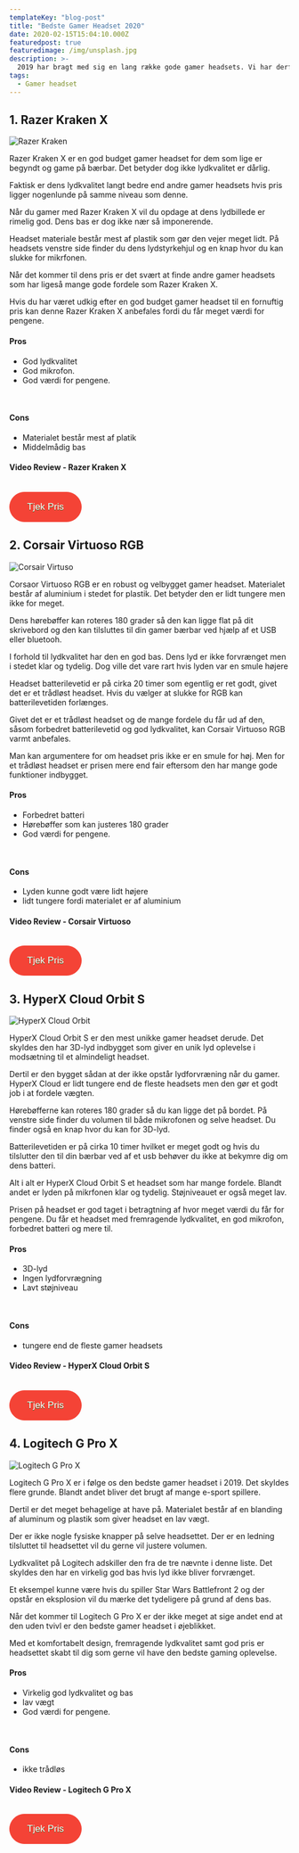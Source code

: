 ```yaml
---
templateKey: "blog-post"
title: "Bedste Gamer Headset 2020"
date: 2020-02-15T15:04:10.000Z
featuredpost: true
featuredimage: /img/unsplash.jpg
description: >-
  2019 har bragt med sig en lang række gode gamer headsets. Vi har derfor valgt at komme med vores bud på de 4 bedste gamer headset. I vores liste har vi inkluderet både budget gamer headset samt dyrere versioner.
tags:
  - Gamer headset
---
```


## 1. Razer Kraken X

![Razer Kraken](/img/razer-kraken.jpg)

Razer Kraken X er en god budget gamer headset for dem som lige er begyndt og game på bærbar. Det betyder dog ikke lydkvalitet er dårlig.

Faktisk er dens lydkvalitet langt bedre end andre gamer headsets hvis pris ligger nogenlunde på samme niveau som denne.

Når du gamer med Razer Kraken X vil du opdage at dens lydbillede er rimelig god. Dens bas er dog ikke nær så imponerende.

Headset materiale består mest af plastik som gør den vejer meget lidt. På headsets venstre side finder du dens lydstyrkehjul og en knap hvor du kan slukke for mikrfonen.

Når det kommer til dens pris er det svært at finde andre gamer headsets som har ligeså mange gode fordele som Razer Kraken X.

Hvis du har været udkig efter en god budget gamer headset til en fornuftig pris kan denne Razer Kraken X anbefales fordi du får meget værdi for pengene.

#### Pros

- God lydkvalitet
- God mikrofon.
- God værdi for pengene.

<br>

#### Cons

- Materialet består mest af platik
- Middelmådig bas

#### Video Review - Razer Kraken X

<div style="position: relative;
        paddingBottom: 56.25% /* 16:9 */;
        paddingTop: 25;
        height: 0">

 <iframe width="340" height="200" style="          position: absolute;
          top: 0;
          left: 0;
          width: 100%;
          height: 100%"
src="https://www.youtube.com/embed/QDSBcaETE-Q" SameSite=None
frameborder="0" 
allow="accelerometer; autoplay; encrypted-media; gyroscope; picture-in-picture" 
allowfullscreen></iframe>
</div>

<br/>
<div class="has-text-centered">
<a href="https://track.adtraction.com/t/t?a=1319510587&as=1433021260&t=2&tk=1&url=https://www.computersalg.dk/i/5779141/razer-kraken-x-headset-fuld?sq=Razer+krak" target="_blank"  style="background-color:#f44336; 
	border-radius:28px;
	border:1px solid #f44336;
	display:inline-block;
	cursor:pointer;
	color:#ffffff;
	font-family:Arial;
	font-size:17px;
	padding:16px 31px;
	text-decoration:none;
	text-shadow:0px 1px 0px #2f6627;" >Tjek Pris </a>
</div>

## 2. Corsair Virtuoso RGB

![Corsair Virtuso](/img/CORSAIR-VIRTUOSO.png)

Corsaor Virtuoso RGB er en robust og velbygget gamer headset. Materialet består af aluminium i stedet for plastik. Det betyder den er lidt tungere men ikke for meget.

Dens hørebøffer kan roteres 180 grader så den kan ligge flat på dit skrivebord og den kan tilsluttes til din gamer bærbar ved hjælp af et USB eller bluetooh.

I forhold til lydkvalitet har den en god bas. Dens lyd er ikke forvrænget men i stedet klar og tydelig. Dog ville det vare rart hvis lyden var en smule højere

Headset batterilevetid er på cirka 20 timer som egentlig er ret godt, givet det er et trådløst headset. Hvis du vælger at slukke for RGB kan batterilevetiden forlænges.

Givet det er et trådløst headset og de mange fordele du får ud af den, såsom forbedret batterilevetid og god lydkvalitet, kan Corsair Virtuoso RGB varmt anbefales.

Man kan argumentere for om headset pris ikke er en smule for høj. Men for et trådløst headset er prisen mere end fair eftersom den har mange gode funktioner indbygget.

#### Pros

- Forbedret batteri
- Hørebøffer som kan justeres 180 grader
- God værdi for pengene.

<br>

#### Cons

- Lyden kunne godt være lidt højere
- lidt tungere fordi materialet er af aluminium

#### Video Review - Corsair Virtuoso

<div style="position: relative;
        paddingBottom: 56.25% /* 16:9 */;
        paddingTop: 25;
        height: 0">

 <iframe width="340" height="200" style="          position: absolute;
          top: 0;
          left: 0;
          width: 100%;
          height: 100%;"
src="https://www.youtube.com/embed/hXw_kI1tKvs" SameSite=None
frameborder="0" 
allow="accelerometer; autoplay; encrypted-media; gyroscope; picture-in-picture" 
allowfullscreen></iframe>
</div>

<br/>
<div class="has-text-centered">
<a href="https://track.adtraction.com/t/t?a=1319510587&as=1433021260&t=2&tk=1&url=https://www.computersalg.dk/i/5801193/corsair-gaming-virtuoso-rgb-headset?sq=Corsair+Virtuoso" target="_blank"  style="background-color:#f44336; 
	border-radius:28px;
	border:1px solid #f44336;
	display:inline-block;
	cursor:pointer;
	color:#ffffff;
	font-family:Arial;
	font-size:17px;
	padding:16px 31px;
	text-decoration:none;
	text-shadow:0px 1px 0px #2f6627;" >Tjek Pris </a>
</div>

## 3. HyperX Cloud Orbit S

![HyperX Cloud Orbit](/img/HyperX-Cloud-Orbit-S.jpg)

HyperX Cloud Orbit S er den mest unikke gamer headset derude. Det skyldes den har 3D-lyd indbygget som giver en unik lyd oplevelse i modsætning til et almindeligt headset.

Dertil er den bygget sådan at der ikke opstår lydforvræning når du gamer. HyperX Cloud er lidt tungere end de fleste headsets men den gør et godt job i at fordele vægten.

Hørebøfferne kan roteres 180 grader så du kan ligge det på bordet. På venstre side finder du volumen til både mikrofonen og selve headset. Du finder også en knap hvor du kan for 3D-lyd.

Batterilevetiden er på cirka 10 timer hvilket er meget godt og hvis du tilslutter den til din bærbar ved af et usb behøver du ikke at bekymre dig om dens batteri.

Alt i alt er HyperX Cloud Orbit S et headset som har mange fordele. Blandt andet er lyden på mikrfonen klar og tydelig. Støjniveauet er også meget lav.

Prisen på headset er god taget i betragtning af hvor meget værdi du får for pengene. Du får et headset med fremragende lydkvalitet, en god mikrofon, forbedret batteri og mere til.

#### Pros

- 3D-lyd
- Ingen lydforvrægning
- Lavt støjniveau

<br>

#### Cons

- tungere end de fleste gamer headsets

#### Video Review - HyperX Cloud Orbit S

<div style="position: relative;
        paddingBottom: 56.25% /* 16:9 */;
        paddingTop: 25;
        height: 0">

 <iframe width="340" height="200" style="          position: absolute;
          top: 0;
          left: 0;
          width: 100%;
          height: 100%"
src="https://www.youtube.com/embed/eOcROk4djB8" SameSite=None
frameborder="0" 
allow="accelerometer; autoplay; encrypted-media; gyroscope; picture-in-picture" 
allowfullscreen></iframe>
</div>

<br/>
<div class="has-text-centered">
<a href="https://track.adtraction.com/t/t?a=1319510587&as=1433021260&t=2&tk=1&url=https://www.computersalg.dk/i/5866313/hyperx-cloud-orbit-s-headset-fuld?sq=hyperx+cloud+orb" target="_blank"  style="background-color:#f44336; 
	border-radius:28px;
	border:1px solid #f44336;
	display:inline-block;
	cursor:pointer;
	color:#ffffff;
	font-family:Arial;
	font-size:17px;
	padding:16px 31px;
	text-decoration:none;
	text-shadow:0px 1px 0px #2f6627;" >Tjek Pris </a>
</div>

## 4. Logitech G Pro X

![Logitech G Pro X](/img/Logitech-G-Pro-X.jpg)

Logitech G Pro X er i følge os den bedste gamer headset i 2019. Det skyldes flere grunde. Blandt andet bliver det brugt af mange e-sport spillere.

Dertil er det meget behagelige at have på. Materialet består af en blanding af aluminum og plastik som giver headset en lav vægt.

Der er ikke nogle fysiske knapper på selve headsettet. Der er en ledning tilsluttet til headsettet vil du gerne vil justere volumen.

Lydkvalitet på Logitech adskiller den fra de tre nævnte i denne liste. Det skyldes den har en virkelig god bas hvis lyd ikke bliver forvrænget.

Et eksempel kunne være hvis du spiller Star Wars Battlefront 2 og der opstår en eksplosion vil du mærke det tydeligere på grund af dens bas.

Når det kommer til Logitech G Pro X er der ikke meget at sige andet end at den uden tvivl er den bedste gamer headset i øjeblikket.

Med et komfortabelt design, fremragende lydkvalitet samt god pris er headsettet skabt til dig som gerne vil have den bedste gaming oplevelse.

#### Pros

- Virkelig god lydkvalitet og bas
- lav vægt
- God værdi for pengene.

<br>

#### Cons

- ikke trådløs

#### Video Review - Logitech G Pro X

<div style="position: relative;
        paddingBottom: 56.25% /* 16:9 */;
        paddingTop: 25;
        height: 0">

 <iframe width="340" height="200" style="          position: absolute;
          top: 0;
          left: 0;
          width: 100%;
          height: 100%"
src="https://www.youtube.com/embed/_8nBLX9rDWI" SameSite=None
frameborder="0" 
allow="accelerometer; autoplay; encrypted-media; gyroscope; picture-in-picture" 
allowfullscreen></iframe>
</div>

<br/>
<div class="has-text-centered">
<a href="https://track.adtraction.com/t/t?a=1319510587&as=1433021260&t=2&tk=1&url=https://www.computersalg.dk/i/5709646/logitech-g-pro-x-headset-fuld?sq=Logitech+G+Pro+X" target="_blank"  style="background-color:#f44336; 
	border-radius:28px;
	border:1px solid #f44336;
	display:inline-block;
	cursor:pointer;
	color:#ffffff;
	font-family:Arial;
	font-size:17px;
	padding:16px 31px;
	text-decoration:none;
	text-shadow:0px 1px 0px #2f6627;" >Tjek Pris </a>
</div>
